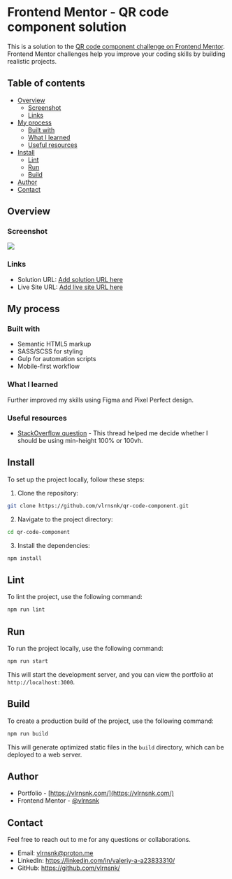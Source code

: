 # Frontend Mentor - QR code component solution

This is a solution to the [QR code component challenge on Frontend Mentor](https://www.frontendmentor.io/challenges/qr-code-component-iux_sIO_H). Frontend Mentor challenges help you improve your coding skills by building realistic projects.

## Table of contents

- [Overview](#overview)
  - [Screenshot](#screenshot)
  - [Links](#links)
- [My process](#my-process)
  - [Built with](#built-with)
  - [What I learned](#what-i-learned)
  - [Useful resources](#useful-resources)
- [Install](#install)
  - [Lint](#lint)
  - [Run](#run)
  - [Build](#build)
- [Author](#author)
- [Contact](#contact)

## Overview

### Screenshot

![](https://i.imgur.com/jBtdShr.png)

### Links

- Solution URL: [Add solution URL here](https://)
- Live Site URL: [Add live site URL here](https://vlrnsnk.github.io/qr-code-component/)

## My process

### Built with

- Semantic HTML5 markup
- SASS/SCSS for styling
- Gulp for automation scripts
- Mobile-first workflow

### What I learned

Further improved my skills using Figma and Pixel Perfect design.

### Useful resources

- [StackOverflow question](https://stackoverflow.com/questions/27612931/styling-html-and-body-selector-to-height-100-vs-using-100vh) - This thread helped me decide whether I should be using min-height 100% or 100vh.

## Install
To set up the project locally, follow these steps:

1. Clone the repository:
  ```bash
  git clone https://github.com/vlrnsnk/qr-code-component.git
  ```
2. Navigate to the project directory:
  ```bash
  cd qr-code-component
  ```

3. Install the dependencies:
  ```bash
  npm install
  ```

## Lint
To lint the project, use the following command:
  ```bash
  npm run lint
  ```

## Run
To run the project locally, use the following command:
  ```bash
  npm run start
  ```

This will start the development server, and you can view the portfolio at `http://localhost:3000`.

## Build
To create a production build of the project, use the following command:
  ```bash
  npm run build
  ```

This will generate optimized static files in the `build` directory, which can be deployed to a web server.

## Author

- Portfolio - [https://vlrnsnk.com/](https://vlrnsnk.com/)
- Frontend Mentor - [@vlrnsnk](https://www.frontendmentor.io/profile/vlrnsnk/)

## Contact
Feel free to reach out to me for any questions or collaborations.

- Email: [vlrnsnk\@proton.me](mailto:vlrnsnk@proton.me?subject=Portfolio)
- LinkedIn: <https://linkedin.com/in/valeriy-a-a23833310/>
- GitHub: <https://github.com/vlrnsnk/>

